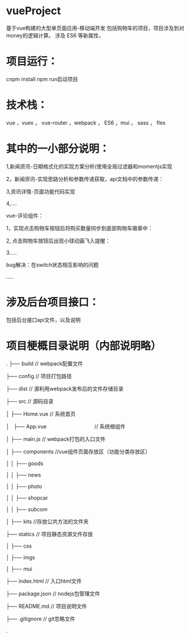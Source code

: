 # vueProject
基于vue构建的大型单页面应用-移动端开发
包括购物车的项目，项目涉及到对money的逻辑计算。
涉及 ES6 等新属性，

# 项目运行：
cnpm install
npm run启动项目

# 技术栈：
vue ，vuex ， vue-router ，webpack ， ES6 ，mui ， sass ， flex 

# 其中的一小部分说明：

1,新闻资讯-日期格式化的实现方案分析(使用全局过滤器和momentjs实现

2，新闻资讯-实现思路分析和参数传递获取，api文档中的参数传递：

3,资讯详情-页面功能代码实现

4,....

vue-评论组件：

1，实现点击购物车按钮后将购买数量同步到底部购物车徽章中：

2, 点击购物车按钮后出现小球动画飞入提醒：

3.....


bug解决：在switch状态相互影响的问题

.....

# 涉及后台项目接口：
包括后台接口api文件，以及说明

# 项目梗概目录说明（内部说明略）
.
  ├── build                                       // webpack配置文件

  ├── config                                      // 项目打包路径

  ├── dist                                        // 源利用webpack发布后的文件存储目录

  ├── src                                         // 源码目录

  │   ├── Home.vue                                // 系统首页

  │   ├── App.vue                                 // 系统根组件

  │   ├── main.js                                 // webpack打包的入口文件

  │   ├── components                              //vue组件页面存放区（功能分类存放区）

  │  │   ├── goods      

  │   │   ├── news  

  │   │   ├── photo 

  │   │   ├── shopcar       

  │   │   ├── subcom       

  │   ├── kits                                      //存放公共方法的文件夹

  ├── statics                                       // 项目静态资源文件存放

  │   ├── css       

  │   ├── imgs   

  │   ├── mui   

  ├── index.html                                    // 入口html文件

  ├── package.json                                  // nodejs包管理文件

  ├── README.md                                     // 项目说明文件

  ├── .gitignore                                    // git忽略文件

.

